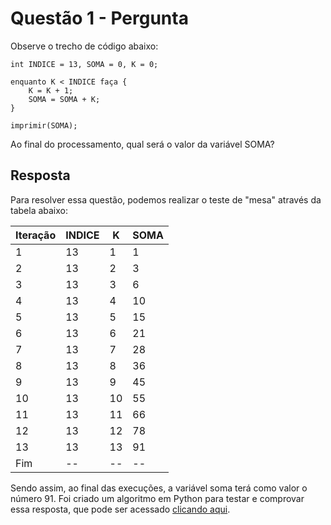 # Questão 1 - Pergunta

Observe o trecho de código abaixo:

```
int INDICE = 13, SOMA = 0, K = 0;

enquanto K < INDICE faça {
    K = K + 1;
    SOMA = SOMA + K;
}

imprimir(SOMA);
```

Ao final do processamento, qual será o valor da variável SOMA?

## Resposta

Para resolver essa questão, podemos realizar o teste de "mesa" através da tabela abaixo:

Iteração  | INDICE | K | SOMA
----------|--------|---|-----
1         |   13   | 1 |  1
2         |   13   | 2 |  3
3         |   13   | 3 |  6
4         |   13   | 4 |  10
5         |   13   | 5 |  15
6         |   13   | 6 |  21
7         |   13   | 7 |  28
8         |   13   | 8 |  36
9         |   13   | 9 |  45
10        |   13   | 10|  55
11        |   13   | 11|  66
12        |   13   | 12|  78
13        |   13   | 13|  91
Fim       |   --   | --|  --

Sendo assim, ao final das execuções, a variável soma terá como valor o número 91.
Foi criado um algoritmo em Python para testar e comprovar essa resposta, que pode ser acessado [clicando aqui](assignment1.py).
